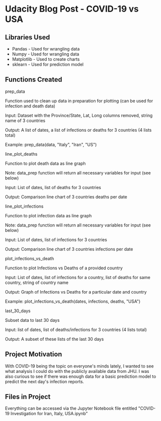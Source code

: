 # Udacity Blog Post - COVID-19 vs USA

## Libraries Used
- Pandas - Used for wrangling data
- Numpy - Used for wrangling data
- Matplotlib - Used to create charts
- sklearn - Used for prediction model

## Functions Created
prep_data

Function used to clean up data in preparation for plotting (can be used for infection and death data)

Input: Dataset with the Province/State, Lat, Long columns removed, string name of 3 countries

Output: A list of dates, a list of infections or deaths for 3 countries (4 lists total)

Example: prep_data(data, "Italy", "Iran", "US")


line_plot_deaths

Function to plot death data as line graph

Note: data_prep function will return all necessary variables for input (see below)

Input: List of dates, list of deaths for 3 countries

Output: Comparison line chart of 3 countries deaths per date


line_plot_infections

Function to plot infection data as line graph

Note: data_prep function will return all necessary variables for input (see below)

Input: List of dates, list of infections for 3 countries

Output: Comparison line chart of 3 countries infections per date


plot_infections_vs_death

Function to plot Infections vs Deaths of a provided country

Input: List of dates, list of infections for a country, list of deaths for same country, string of country name

Output: Graph of Infections vs Deaths for a particular date and country

Example: plot_infections_vs_death(dates, infections, deaths, "USA")


last_30_days

Subset data to last 30 days 

Input: list of dates, list of deaths/infections for 3 countries (4 lists total)

Output: A subset of these lists of the last 30 days

## Project Motivation
With COVID-19 being the topic on everyone's minds lately, I wanted to see what analysis I could do with the publicly available data from JHU. I was also curious to see if there was enough data for a basic prediction model to predict the next day's infection reports.

## Files in Project
Everything can be accessed via the Jupyter Notebook file entitled "COVID-19 Investigation for Iran, Italy, USA.ipynb"
